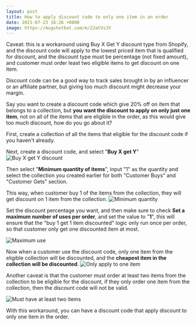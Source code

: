 ```yaml
---
layout: post
title: How to apply discount code to only one item in an order
date: 2021-07-23 16:26 +0800
image: https://mugshotbot.com/m/22atVsJV
---
```


Caveat: this is a workaround using Buy X Get Y discount type from Shopify, and the discount code will apply to the lowest priced item that is qualified for discount, and the discount type must be percentage (not fixed amount), and customer must order least two eligible items to get discount on one item.

Discount code can be a good way to track sales brought in by an influencer or an affiliate partner, but giving too much discount might decrease your margin.

Say you want to create a discount code which give 20% off on item that belongs to a collection, but **you want the discount to apply on only just one item**, not on all of the items that are eligible in the order, as this would give too much discount, how do you go about it?

First, create a collection of all the items that eligible for the discount code if you haven't already.

Next, create a discount code, and select "**Buy X get Y**"
![Buy X get Y discount](https://img.yagisoftware.com/5-how-to-apply-discount-code-to-only-one-item-in-an-order/discount1.png)

Then select "**Minimum quantity of items**", input "1" as the quantity and select the collection you created earlier for both "Customer Buys" and "Customer Gets" section.

This way, when customer buy 1 of the items from the collection, they will get discount on 1 item from the collection.
![Minimum quantity](https://img.yagisoftware.com/5-how-to-apply-discount-code-to-only-one-item-in-an-order/discount2.png)

Set the discount percentage you want, and then make sure to check **Set a maximum number of uses per order**, and set the value to "**1**", this will ensure that the "buy 1 get 1 item discounted" logic only run once per order, so that customer only get one discounted item at most.

![Maximum use](https://img.yagisoftware.com/5-how-to-apply-discount-code-to-only-one-item-in-an-order/discount3.png)


Now when a customer use the discount code, only one item from the eligible collection will be discounted, and the **cheapest item in the collection will be discounted**.
![Only apply to one item](https://img.yagisoftware.com/5-how-to-apply-discount-code-to-only-one-item-in-an-order/discount4.png)

Another caveat is that the customer must order at least two items from the collection to be eligible for the discount, if they only order one item from the collection, then the discount code will not be valid.

![Must have at least two items](https://img.yagisoftware.com/5-how-to-apply-discount-code-to-only-one-item-in-an-order/discount5.png)


With this workaround, you can have a discount code that apply discount to only one item in the order.

<script async data-uid="3f46096ca1" src="https://yagisoft.ck.page/3f46096ca1/index.js"></script>
